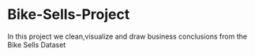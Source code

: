 # Bike-Sells-Project
In this project we clean,visualize and draw business conclusions from the Bike Sells Dataset

